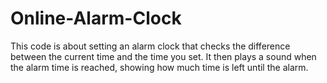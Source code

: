 # Online-Alarm-Clock
This code is about setting an alarm clock that checks the difference between the current time and the time you set. It then plays a sound when the alarm time is reached, showing how much time is left until the alarm.
